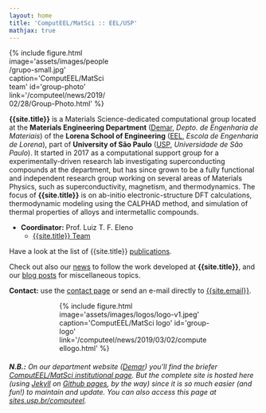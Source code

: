 ```yaml
---
layout: home
title: 'ComputEEL/MatSci :: EEL/USP'
mathjax: true
---
```


<div class="float-right m-3" style="width:40%;">
{% include figure.html image='assets/images/people/grupo-small.jpg' caption='ComputEEL/MatSci team' id='group-photo' link='/computeel/news/2019/02/28/Group-Photo.html' %}
</div>

**{{site.title}}** is a Materials Science-dedicated computational group located at the **Materials Engineering Department** ([Demar], *Depto. de Engenharia de Materiais*) of the **Lorena School of Engineering** ([EEL], *Escola de Engenharia de Lorena*), part of  **University of São Paulo** ([USP], *Universidade de São Paulo*). It started in 2017 as a computational support group for a experimentally-driven research lab investigating  superconducting compounds at the department, but has since grown to be a fully functional and independent research group working on several areas of Materials Physics, such as superconductivity, magnetism, and thermodynamics. The focus of **{{site.title}}** is on ab-initio electronic-structure DFT calculations, thermodynamic modeling using the CALPHAD method, and simulation of thermal properties of alloys and intermetallic compounds.

- **Coordinator:** Prof. Luiz T. F. Eleno
  - [{{site.title}} Team]

Have a look at the list of {{site.title}} [publications]({{site.baseurl}}/papers).

Check out also our [news]({{site.baseurl}}/news) to follow the work developed at **{{site.title}}**, and our [blog posts]({{site.baseurl}}/blog) for miscellaneous topics.

**Contact:** use the [contact page] or send an e-mail directly to [{{site.email}}](mailto:{{site.email}}).

<div style="
width: 60%;
float:none;
display:block;
margin-left: auto;
margin-right: auto;
">
{% include figure.html image='assets/images/logos/logo-v1.jpeg' caption='ComputEEL/MatSci logo' id='group-logo' link='/computeel/news/2019/03/02/computeellogo.html' %}
</div>

###### **N.B.:** On our department website ([Demar]) you'll find the briefer [ComputEEL/MatSci institutional page](http://www.demar.eel.usp.br/labs/computeel-matsci.html). But the complete site is hosted here (using [Jekyll] on [Github pages], by the way) since it is so much easier (and fun!) to maintain and update. You can also access this page at [sites.usp.br/computeel](https://sites.usp.br/computeel/).

[Demar]: http://www.demar.eel.usp.br
[EEL]: http://site.eel.usp.br
[USP]: https://www5.usp.br
[{{site.title}} Team]: {{site.baseurl}}/team
[contact page]: {{site.baseurl}}/contact
[Jekyll]: https://jekyllrb.com
[Github pages]: https://pages.github.com/
